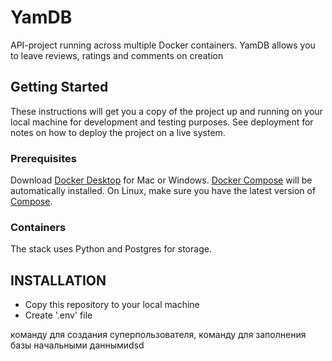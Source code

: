 # YamDB

API-project running across multiple Docker containers.
YamDB allows you to leave reviews, ratings and comments on creation


## Getting Started

These instructions will get you a copy of the project up and running on your local machine for development and testing purposes.
See deployment for notes on how to deploy the project on a live system.

### Prerequisites

Download [Docker Desktop](https://www.docker.com/products/docker-desktop) for Mac or Windows. [Docker Compose](https://docs.docker.com/compose/) will be automatically installed. On Linux, make sure you have the latest version of [Compose](https://docs.docker.com/compose/install/).

### Containers

The stack uses Python and Postgres for storage.

## INSTALLATION

- Copy this repository to your local machine
- Create '.env' file  

команду для создания суперпользователя,
команду для заполнения базы начальными даннымиdsd

